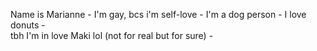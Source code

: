 Name is Marianne -
I'm gay, bcs i'm self-love -
I'm a dog person -
I love donuts - <br>
tbh I'm in love Maki lol (not for real but for sure) -
